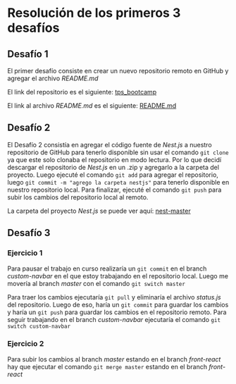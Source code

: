 # Resolución de los primeros 3 desafíos

## Desafío 1

El primer desafío consiste en crear un nuevo repositorio remoto en GitHub y agregar el archivo _README.md_

El link del repositorio es el siguiente: [tps_bootcamp](https://github.com/briangibarra/tps_bootcamp)

El link al archivo _README.md_ es el siguiente: [README.md](https://github.com/briangibarra/tps_bootcamp/blob/main/README.md)

## Desafío 2

El Desafío 2 consistía en agregar el código fuente de _Nest.js_ a nuestro repositorio de GitHub para tenerlo disponible sin usar el comando `git clone` ya que este solo clonaba el repositorio en modo lectura. Por lo que decidí descargar el repositorio de _Nest.js_ en un .zip y agregarlo a la carpeta del proyecto. Luego ejecuté el comando `git add` para agregar el repositorio, luego `git commit -m "agrego la carpeta nestjs"` para tenerlo disponible en nuestro repositorio local. Para finalizar, ejecuté el comando `git push` para subir los cambios del repositorio local al remoto.

La carpeta del proyecto _Nest.js_ se puede ver aquí: [nest-master](https://github.com/briangibarra/tps_bootcamp/tree/main/nest-master) 

## Desafío 3
### Ejercicio 1
Para pausar el trabajo en curso realizaría un `git commit` en el branch _custom-navbar_ en el que estoy trabajando en el repositorio local. Luego me movería al branch _master_ con el comando `git switch master` 

Para traer los cambios ejecutaría `git pull` y eliminaría el archivo _status.js_ del repositorio. Luego de eso, haría un `git commit` para guardar los cambios y haría un `git push` para guardar los cambios en el repositorio remoto. Para seguir trabajando en el branch _custom-navbar_ ejecutaría el comando `git switch custom-navbar`

### Ejercicio 2
Para subir los cambios al branch _master_ estando en el branch _front-react_ hay que ejecutar el comando `git merge master` estando en el branch _front-react_
